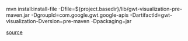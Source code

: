 mvn install:install-file -Dfile=${project.basedir}/lib/gwt-visualization-pre-maven.jar -DgroupId=com.google.gwt.google-apis -DartifactId=gwt-visualization-Dversion=pre-maven -Dpackaging=jar

[source](https://maven.apache.org/guides/mini/guide-3rd-party-jars-local.html)
